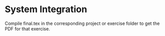 System Integration
==================

Compile final.tex in the corresponding project or exercise folder to get the PDF for that exercise.
